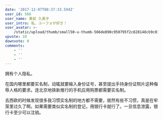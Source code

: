 ```yaml
---
date: '2017-12-07T08:37:33.594Z'
user_id: 566
user_name: 黄前 久美子
user_intro: 私、ユーフォが好き！
user_avatar: >-
    /static/upload/thumb/small50-u-thumb-566de890c950795f2c828148cb9c018280fe72c0568.png
upvote: 10
downvote: 0
comments:
    - ''
    - ''
    - ''
---
```


拥有个人隐私。

在国内哪里都要实名制，动辄就要输入身份证号，甚至提出手持身份证照片这种侮辱人格的要求。连北京地铁新推行的手机应用购票都需要实名制。

去西欧的时候发现很多我习惯实名制的地方都不需要，居然有些不习惯，真是在牢笼里过久了啊。如果需要类似实名制的登记，用银行卡就行了。一旦信息泄露，银行卡至少可以注销。
